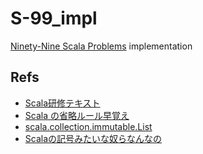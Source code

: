 # S-99_impl
[Ninety-Nine Scala Problems](http://aperiodic.net/phil/scala/s-99/) implementation

## Refs
- [Scala研修テキスト](https://dwango.github.io/scala_text/)
- [Scala の省略ルール早覚え](https://gist.github.com/gakuzzzz/10104162)
- [scala.collection.immutable.List](https://www.scala-lang.org/api/2.12.3/scala/collection/immutable/List.html)
- [Scalaの記号みたいな奴らなんなの](https://qiita.com/harry0000/items/113b5ddbe64a2835a6e2)
